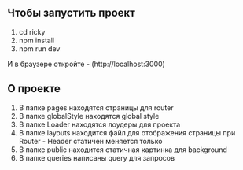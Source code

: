 
## Чтобы запустить проект

1. cd ricky
2. npm install
3. npm run dev
 
И в браузере откройте - (http://localhost:3000) 
 
## О проекте

1. В папке pages находятся страницы для router
2. В папке globalStyle находятся global style
3. В папке Loader находятся лоудеры для проекта
4. В папке layouts находится файл для отображения страницы при Router - Header статичен меняется только <main></main>
5. В папке public находится статичная картинка для background
6. В папке queries написаны query для запросов

  
